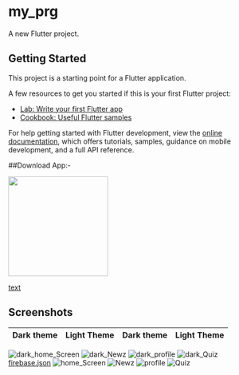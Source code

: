 # my_prg

A new Flutter project.

## Getting Started

This project is a starting point for a Flutter application.

A few resources to get you started if this is your first Flutter project:

- [Lab: Write your first Flutter app](https://docs.flutter.dev/get-started/codelab)
- [Cookbook: Useful Flutter samples](https://docs.flutter.dev/cookbook)

For help getting started with Flutter development, view the
[online documentation](https://docs.flutter.dev/), which offers tutorials,
samples, guidance on mobile development, and a full API reference.

##Download App:-


<img src="https://playerzon.com/asset/download.png" width="200"></img></a>


[text](build/app/outputs/flutter-apk/app-release.apk)


## Screenshots

Dark theme               |  Light Theme               | Dark theme               |  Light Theme
:-------------------------:|:-------------------------:|:-------------------------:|:-------------------------
![dark_home_Screen](https://github.com/user-attachments/assets/5b1cf9fc-f546-4d91-b08f-d0cccbba30da)
![dark_Newz](https://github.com/user-attachments/assets/95c59a78-a698-4f32-be4d-02b24ae68fa0)
![dark_profile](https://github.com/user-attachments/assets/ccf88556-7744-4794-a23c-24368be007c9)
![dark_Quiz](https://github.com/user-attachments/assets/86c19733-57d6-4fdb-a09f-f62100c314e0)
[firebase.json](https://github.com/user-attachments/files/16907456/firebase.json)
![home_Screen](https://github.com/user-attachments/assets/8057a9dc-d745-44bd-92bf-f1d58adec857)
![Newz](https://github.com/user-attachments/assets/cd15e61d-9ac1-4503-ab3e-60faff7f72ae)
![profile](https://github.com/user-attachments/assets/57734f27-d5d6-49a3-8193-eb46502013e5)
![Quiz](https://github.com/user-attachments/assets/eade5941-2cb2-445e-851c-495e6dfdf5c3)